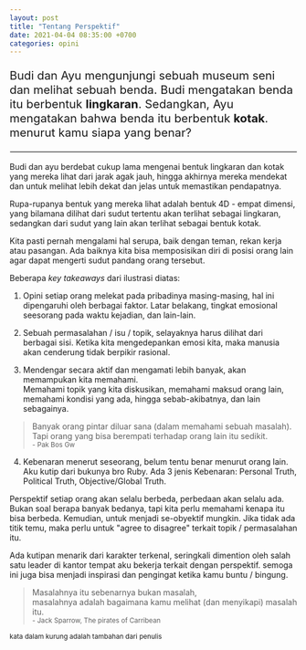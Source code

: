 ```yaml
---
layout: post
title: "Tentang Perspektif"
date: 2021-04-04 08:35:00 +0700
categories: opini
---
```


<p style="font-size: 1.45em;">Budi dan Ayu mengunjungi sebuah museum seni dan melihat sebuah benda. Budi mengatakan benda itu berbentuk <strong>lingkaran</strong>. Sedangkan, Ayu mengatakan bahwa benda itu berbentuk <strong>kotak</strong>. menurut kamu siapa yang benar?</p> 

<hr style="margin: 16px 0; border: 0.5px solid #eee;">

Budi dan ayu berdebat cukup lama mengenai bentuk lingkaran dan kotak yang mereka lihat dari jarak agak jauh, hingga akhirnya mereka mendekat dan  untuk melihat lebih dekat dan jelas untuk memastikan pendapatnya. 

Rupa-rupanya bentuk yang mereka lihat adalah bentuk 4D - empat dimensi, yang bilamana dilihat dari sudut tertentu akan terlihat sebagai lingkaran, sedangkan dari sudut yang lain akan terlihat sebagai bentuk kotak.

Kita pasti pernah mengalami hal serupa, baik dengan teman, rekan kerja atau pasangan. Ada baiknya kita bisa memposisikan diri di posisi orang lain agar dapat mengerti sudut pandang orang tersebut.

Beberapa *key takeaways* dari ilustrasi diatas:

1. Opini setiap orang melekat pada pribadinya masing-masing, hal ini dipengaruhi oleh berbagai faktor. Latar belakang, tingkat emosional seesorang pada waktu kejadian, dan lain-lain.

2. Sebuah permasalahan / isu / topik, selayaknya harus dilihat dari berbagai sisi. Ketika kita mengedepankan emosi kita, maka manusia akan cenderung tidak berpikir rasional.

3. Mendengar secara aktif dan mengamati lebih banyak, akan memampukan kita memahami.<br>Memahami topik yang kita diskusikan, memahami maksud orang lain, memahami kondisi yang ada, hingga sebab-akibatnya, dan lain sebagainya.
<span style="display: block; margin: 0 auto 8px"></span>
> Banyak orang pintar diluar sana (dalam memahami sebuah masalah).<br>Tapi orang yang bisa berempati terhadap orang lain itu sedikit. 
<br><small>- Pak Bos Gw</small>

4. Kebenaran menerut seseorang, belum tentu benar menurut orang lain. <br>Aku kutip dari bukunya bro Ruby. Ada 3 jenis Kebenaran: Personal Truth, Political Truth, Objective/Global Truth.

Perspektif setiap orang akan selalu berbeda, perbedaan akan selalu ada. Bukan soal berapa banyak bedanya, tapi kita perlu memahami kenapa itu bisa berbeda. Kemudian, untuk menjadi se-obyektif mungkin. Jika tidak ada titik temu, maka perlu untuk "agree to disagree" terkait topik / permasalahan itu.

Ada kutipan menarik dari karakter terkenal, seringkali dimention oleh salah satu leader di kantor tempat aku bekerja terkait dengan perspektif. semoga ini juga bisa menjadi inspirasi dan pengingat ketika kamu buntu / bingung.

> Masalahnya itu sebenarnya bukan masalah, 
<br>masalahnya adalah bagaimana kamu melihat (dan menyikapi) masalah itu. 
<br><small>- Jack Sparrow, The pirates of Carribean</small>

<small>kata dalam kurung adalah tambahan dari penulis</small>